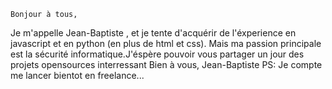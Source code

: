     Bonjour à tous,
Je m'appelle  Jean-Baptiste ,  et je tente d'acquérir de l'éxperience en  javascript et en python (en plus de html et css).
Mais ma passion principale est  la sécurité informatique.J'éspère pouvoir vous partager un jour des projets opensources interressant
Bien à vous, 
Jean-Baptiste
PS: Je compte me lancer bientot en freelance...

            
